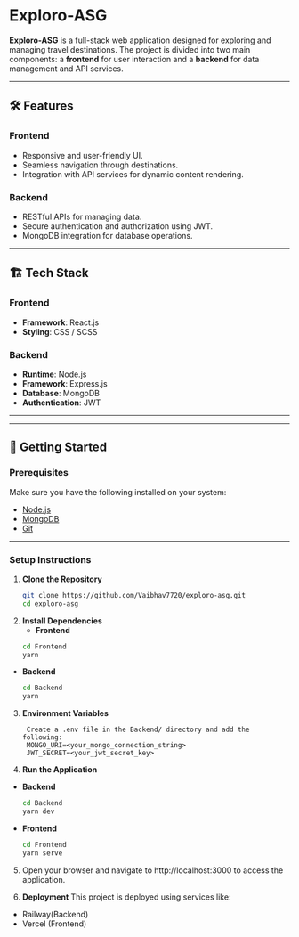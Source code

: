 # Exploro-ASG

**Exploro-ASG** is a full-stack web application designed for exploring and managing travel destinations. The project is divided into two main components: a **frontend** for user interaction and a **backend** for data management and API services.

---

## 🛠 Features

### **Frontend**
- Responsive and user-friendly UI.
- Seamless navigation through destinations.
- Integration with API services for dynamic content rendering.

### **Backend**
- RESTful APIs for managing data.
- Secure authentication and authorization using JWT.
- MongoDB integration for database operations.

---

## 🏗 Tech Stack

### **Frontend**
- **Framework**: React.js
- **Styling**: CSS / SCSS

### **Backend**
- **Runtime**: Node.js
- **Framework**: Express.js
- **Database**: MongoDB
- **Authentication**: JWT

---


---

## 🚀 Getting Started

### Prerequisites
Make sure you have the following installed on your system:
- [Node.js](https://nodejs.org/)
- [MongoDB](https://www.mongodb.com/)
- [Git](https://git-scm.com/)

---

### **Setup Instructions**

1. **Clone the Repository**
   ```bash
   git clone https://github.com/Vaibhav7720/exploro-asg.git
   cd exploro-asg

2. **Install Dependencies**
   - **Frontend**
   ```bash
   cd Frontend
   yarn
   
- **Backend**
   ```bash
   cd Backend
   yarn

3. **Environment Variables**
   ```env
    Create a .env file in the Backend/ directory and add the following:
    MONGO_URI=<your_mongo_connection_string>
    JWT_SECRET=<your_jwt_secret_key>
   
4. **Run the Application**
 - **Backend**
   ```bash
   cd Backend
   yarn dev
   
- **Frontend**
   ```bash
   cd Frontend
   yarn serve

5. Open your browser and navigate to http://localhost:3000 to access the application.

6. **Deployment**
   This project is deployed using services like:
- Railway(Backend)
- Vercel (Frontend)
 

